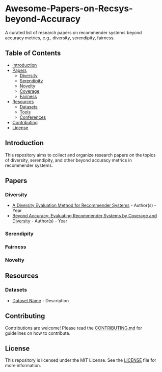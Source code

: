 # Awesome-Papers-on-Recsys-beyond-Accuracy
A curated list of research papers on recommender systems beyond accuracy metrics, e.g., diversity, serendipity, fairness.

## Table of Contents

- [Introduction](#introduction)
- [Papers](#papers)
  - [Diversity](#diversity)
  - [Serendipity](#serendipity)
  - [Novelty](#novelty)
  - [Coverage](#coverage)
  - [Fairness](#fairness)
- [Resources](#resources)
  - [Datasets](#datasets)
  - [Tools](#tools)
  - [Conferences](#conferences)
- [Contributing](#contributing)
- [License](#license)

## Introduction

This repository aims to collect and organize research papers on the topics of diversity, serendipity, and other beyond accuracy metrics in recommender systems.

## Papers

### Diversity
- [A Diversity Evaluation Method for Recommender Systems](http://example.com) - Author(s) - Year
- [Beyond Accuracy: Evaluating Recommender Systems by Coverage and Diversity](http://example.com) - Author(s) - Year

### Serendipity

### Fairness

### Novelty

## Resources

### Datasets
- [Dataset Name](http://example.com) - Description

## Contributing

Contributions are welcome! Please read the [CONTRIBUTING.md](CONTRIBUTING.md) for guidelines on how to contribute.

## License

This repository is licensed under the MIT License. See the [LICENSE](LICENSE) file for more information.

